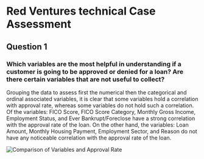 # Red Ventures technical Case Assessment

## Question 1 
### Which variables are the most helpful in understanding if a customer is going to be approved or denied for a loan? Are there certain variables that are not useful to collect?

Grouping the data to assess first the numerical then the categorical and ordinal associated variables, it is clear that some variables hold a correlation with approval rate, whereas some variables do not hold such a correlation. Of the variables: FICO Score, FICO Score Category, Monthly Gross Income, Employment Status, and Ever Bankrupt/Foreclose have a strong correlation with the approval rate of the loan. On the other hand, the variables: Loan Amount, Monthly Housing Payment, Employment Sector, and Reason do not have any noticeable correlation with the approval rate of the loan. 

<img src="/img/img1.png" title="Comparison of Variables and Approval Rate">
